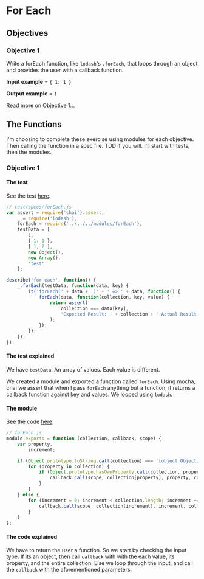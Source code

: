 # For Each
## Objectives
### Objective 1
Write a forEach function, like `lodash`'s `.forEach`, that loops through an object and provides the user with a callback function.

**Input example** = `{ 1: 1 }`

**Output example** = `1`

[Read more on Objective 1...](#Objective-1)

## The Functions
I'm choosing to complete these exercise using modules for each objective. Then calling the function in a spec file. TDD if you will. I'll start with tests, then the modules.

### <div id="Objective-1">Objective 1</div>
#### The test
See the test [here](../../javascript/test/specs/modules/forEach.js).

```js
// test/specs/forEach.js
var assert = require('chai').assert,
    _ = require('lodash'),
    forEach = require('../../../modules/forEach'),
    testData = [
        1,
        { 1: 1 },
        [ 1, 2 ],
        new Object(),
        new Array(),
        'test'
    ];

describe('for each', function() {
    _.forEach(testData, function(data, key) {
        it('forEach(' + data + ')' + ' => ' + data, function() {
            forEach(data, function(collection, key, value) {
                return assert(
                    collection === data[key],
                    'Expected Result: ' + collection + ' Actual Result: ' + data[key]
                );
            });
        });
    });
});
```
#### The test explained
We have `testData`. An array of values. Each value is different.

We created a module and exported a function called `forEach`. Using mocha, chai we assert that when I pass `forEach` anything but a function, it returns a callback function against key and values. We looped using `lodash`.

#### The module
See the code [here](../../javascript/modules/forEach.js).

```js
// forEach.js
module.exports = function (collection, callback, scope) {
    var property,
        increment;

    if (Object.prototype.toString.call(collection) === '[object Object]') {
        for (property in collection) {
            if (Object.prototype.hasOwnProperty.call(collection, property)) {
                callback.call(scope, collection[property], property, collection);
            }
        }
    } else {
        for (increment = 0; increment < collection.length; increment += 1) {
            callback.call(scope, collection[increment], increment, collection);
        }
    }
};
```
#### The code explained
We have to return the user a function. So we start by checking the input type. If its an object, then call `callback` with with the each value, its property, and the entire collection. Else we loop through the input, and call the `callback` with the aforementioned parameters.
